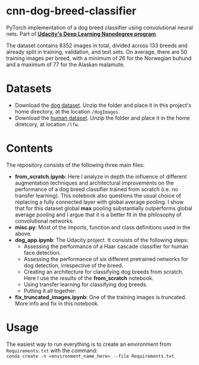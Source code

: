 # cnn-dog-breed-classifier
PyTorch implementation of a dog breed classifier using convolutional neural nets. Part of __[Udacity's Deep Learning Nanodegree program](https://eu.udacity.com/course/deep-learning-nanodegree--nd101?gclid=Cj0KCQiAheXiBRD-ARIsAODSpWMPNTRMr6ecpZ3sUWoLF5I45JYfwFsngcOqfJFUxYT_TnvSsXaecCMaAuFfEALw_wcB)__. 

The dataset contains 8352 images in total, divided across 133 breeds and already split in training, validation, and test sets. On average, there are 50 training images per breed, with a minimum of 26 for the Norwegian buhund and a maximum of 77 for the Alaskan malamute.

# Datasets
- Download the [dog dataset](https://s3-us-west-1.amazonaws.com/udacity-aind/dog-project/dogImages.zip).  Unzip the folder and place it in this project's home directory, at the location `/dogImages`. 
- Download the [human dataset](https://s3-us-west-1.amazonaws.com/udacity-aind/dog-project/lfw.zip).  Unzip the folder and place it in the home diretcory, at location `/lfw`.  

# Contents
The repository consists of the following three main files:
- **from_scratch.ipynb**: Here I analyze in depth the influence of different augmentation techniques and architectural improvements on the performance of a dog breed classifier trained from scratch (i.e. no transfer learning). This notebook also questions the usual choice of replacing a fully connected layer with global average pooling. I show that for this dataset global **max** pooling substantially outperforms global average pooling and I argue that it is a better fit in the philosophy of convolutional networks. 
- **misc.py**: Most of the imports, function and class definitions used in the above. 
- **dog_app.ipynb**: The Udacity project. It consists of the following steps:
    - Assessing the performance of a Haar cascade classifier for human face detection. 
    - Assessing the performance of six different pretrained networks for dog detection, irrespective of the breed. 
    - Creating an architecture for classifying dog breeds from scratch. Here I use the results of the **from_scratch** notebook. 
    - Using transfer learning for classifying dog breeds. 
    - Putting it all together. 
- **fix_truncated_images.ipynb**: One of the training images is truncated. More info and fix in this notebook. 
    
# Usage
The easiest way to run everything is to create an environment from `Requirements.txt` with the command:<br>
`conda create -n <environment_name_here> --file Requirements.txt`